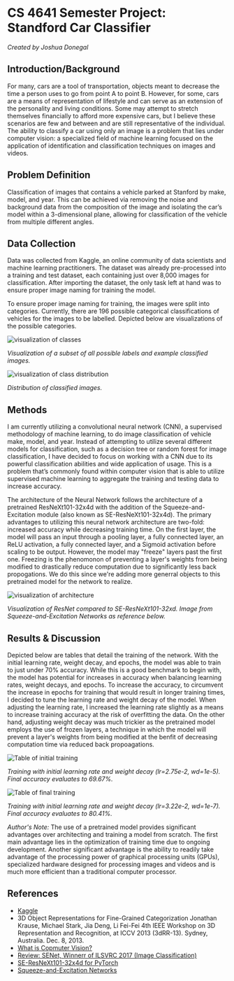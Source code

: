 # CS 4641 Semester Project: Standford Car Classifier
_Created by Joshua Donegal_

## Introduction/Background
For many, cars are a tool of transportation, objects meant to decrease the time a person uses to go from point A to point B. However, for some, cars are a means of representation of lifestyle and can serve as an extension of the personality and living conditions. Some may attempt to stretch themselves financially to afford more expensive cars, but I believe these scenarios are few and between and are still representative of the individual. The ability to classify a car using only an image is a problem that lies under computer vision: a specialized field of machine learning focused on the application of identification and classification techniques on images and videos.

## Problem Definition
Classification of images that contains a vehicle parked at Stanford by make, model, and year. This can be achieved via removing the noise and background data from the composition of the image and isolating the car’s model within a 3-dimensional plane, allowing for classification of the vehicle from multiple different angles.

## Data Collection
Data was collected from Kaggle, an online community of data scientists and machine learning practitioners. The dataset was already pre-processed into a training and test dataset, each containing just over 8,000 images for classification. After importing the dataset, the only task left at hand was to ensure proper image naming for training the model.

To ensure proper image naming for training, the images were split into categories. Currently, there are 196 possible categorical classifications of vehicles for the images to be labelled. Depicted below are visualizations of the possible categories.

![visualization of classes](/img/class_visualizations.png)

*Visualization of a subset of all possible labels and example classified images.*

![visualization of class distribution](/img/class_distribution.png)

*Distribution of classified images.*

## Methods
I am currently utilizing a convolutional neural network (CNN), a supervised methodology of machine learning, to do image classification of vehicle make, model, and year. Instead of attempting to utilize several different models for classification, such as a decision tree or random forest for image classification, I have decided to focus on working with a CNN due to its powerful classification abilities and wide application of usage. This is a problem that’s commonly found within computer vision that is able to utilize supervised machine learning to aggregate the training and testing data to increase accuracy.

The architecture of the Neural Network follows the architecture of a pretrained ResNeXt101-32x4d with the addition of the Squeeze-and-Excitation module (also known as SE-ResNeXt101-32x4d). The primary advantages to utilizing this neural network architecture are two-fold: increased accuracy while decreasing training time. On the first layer, the model will pass an input through a pooling layer, a fully connected layer, an ReLU activation, a fully connected layer, and a Sigmoid activation before scaling to be output. However, the model may "freeze" layers past the first one. Freezing is the phenomonon of preventing a layer's weights from being modified to drastically reduce computation due to significantly less back propogations. We do this since we're adding more generral objects to this pretrained model for the network to realize.

![visualization of architecture](/img/se-resnet_architecture.png)

*Visualization of ResNet compared to SE-ResNeXt101-32xd. Image from Squeeze-and-Excitation Networks as reference below.*


## Results & Discussion
Depicted below are tables that detail the training of the network. With the initial learning rate, weight decay, and epochs, the model was able to train to just under 70% accuracy. While this is a good benchmark to begin with, the model has potential for increases in accuracy when balancing learning rates, weight decays, and epochs. To increase the accuracy, to circumvent the increase in epochs for training that would result in longer training times, I decided to tune the learning rate and weight decay of the model. When adjusting the learning rate, I increased the learning rate slightly as a means to increase training accuracy at the risk of overfitting the data. On the other hand, adjusting weight decay was much trickier as the pretrained model employs the use of frozen layers, a technique in which the model will prevent a layer's weights from being modified at the benfit of decreasing computation time via reduced back propoagations.

![Table of initial training](/img/training_initial.png)

*Training with initial learning rate and weight decay (lr=2.75e-2, wd=1e-5). Final accuracy evaluates to 69.67%.*

![Table of final training](/img/training_final.png)

*Training with initial learning rate and weight decay (lr=3.22e-2, wd=1e-7). Final accuracy evaluates to 80.41%.*

*Author's Note:* The use of a pretrained model provides significant advantages over architecting and training a model from scratch. The first main advantage lies in the optimization of training time due to ongoing development. Another significant advantage is the ability to readily take advantage of the processing power of graphical processing units (GPUs), specialized hardware designed for processing images and videos and is much more efficient than a traditional computer processor.

## References
- [Kaggle](https://www.kaggle.com/getting-started/44916)
- 3D Object Representations for Fine-Grained Categorization Jonathan Krause, Michael Stark, Jia Deng, Li Fei-Fei 4th IEEE Workshop on 3D Representation and Recognition, at ICCV 2013 (3dRR-13). Sydney, Australia. Dec. 8, 2013.
- [What is Copmuter Vision?](https://machinelearningmastery.com/what-is-computer-vision/)
- [Review: SENet, Winnerr of ILSVRC 2017 (Image Classification)](https://towardsdatascience.com/review-senet-squeeze-and-excitation-network-winner-of-ilsvrc-2017-image-classification-a887b98b2883)
- [SE-ResNeXt101-32x4d for PyTorch](https://catalog.ngc.nvidia.com/orgs/nvidia/resources/se_resnext_for_pytorch)
- [Squeeze-and-Excitation Networks](https://arxiv.org/pdf/1709.01507.pdf)
